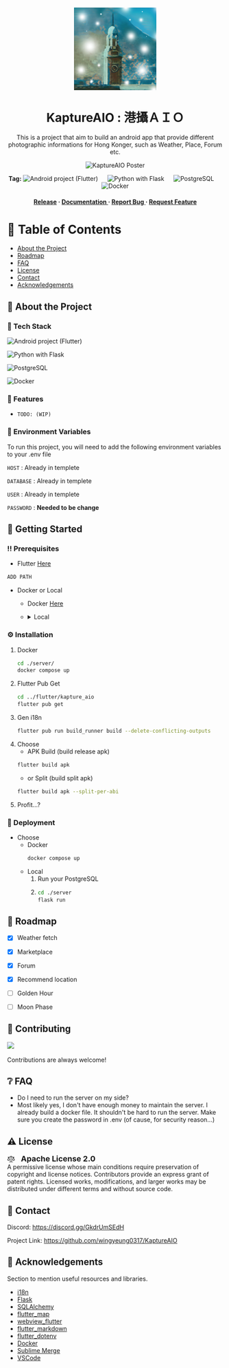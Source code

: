 <div align='center'>

![Logo](https://github.com/wingyeung0317/KaptureAIO/blob/master/flutter/kapture_aio/android/app/src/main/res/mipmap-xxxhdpi/ic_launcher.png?raw=true)

<h1>KaptureAIO : 港攝ＡＩＯ</h1>
<p>This is a project that aim to build an android app that provide different photographic informations for Hong Konger, such as Weather, Place, Forum etc. </p>

![KaptureAIO Poster](https://github.com/wingyeung0317/KaptureAIO/assets/121206892/fe800e46-d69e-4c00-a1aa-bf27d79d5bec)


<p>

**Tag:**
![Android project (Flutter)](https://img.shields.io/badge/Flutter-black?style=plastic&logo=android&label=Android&labelColor=1c5b2d&color=34a853)
&emsp;
![Python with Flask](https://img.shields.io/badge/Flask-black?style=plastic&logo=python&label=Python&labelColor=1e415e&color=3776ab)
&emsp;
![PostgreSQL](https://img.shields.io/badge/PostgreSQL-black?style=plastic&logo=postgresql&label=Database&labelColor=1b3151&color=36609e)
&emsp;
![Docker](https://img.shields.io/badge/Docker-black?style=plastic&logo=docker&labelColor=1865a0&color=2496ed)
</p>

<h4> <a href=https://github.com/wingyeung0317/KaptureAIO/releases>Release</a> <span> · </span> <a href="https://github.com/wingyeung0317/KaptureAIO/blob/master/README.md"> Documentation </a> <span> · </span> <a href="https://github.com/wingyeung0317/KaptureAIO/issues/new?labels=bug"> Report Bug </a> <span> · </span> <a href="https://github.com/wingyeung0317/KaptureAIO/issues/new?labels=enhancement"> Request Feature </a> </h4>


</div>

# :notebook_with_decorative_cover: Table of Contents

- [About the Project](#star2-about-the-project)
- [Roadmap](#compass-roadmap)
- [FAQ](#grey_question-faq)
- [License](#warning-license)
- [Contact](#handshake-contact)
- [Acknowledgements](#gem-acknowledgements)


## :star2: About the Project
### :space_invader: Tech Stack
![Android project (Flutter)](https://img.shields.io/badge/Flutter-black?style=plastic&logo=android&label=Android&labelColor=1c5b2d&color=34a853)

![Python with Flask](https://img.shields.io/badge/Flask-black?style=plastic&logo=python&label=Python&labelColor=1e415e&color=3776ab)

![PostgreSQL](https://img.shields.io/badge/PostgreSQL-black?style=plastic&logo=postgresql&label=Database&labelColor=1b3151&color=36609e)

![Docker](https://img.shields.io/badge/Docker-black?style=plastic&logo=docker&labelColor=1865a0&color=2496ed)
### :dart: Features
- `TODO: (WIP)`


<!-- ### :art: Color Reference
| Color | Hex |
| --------------- | ---------------------------------------------------------------- |
| Primary Color | ![#fdd055](https://via.placeholder.com/10/fdd055?text=+) #fdd055 |
| Secondary Color | ![#52fced](https://via.placeholder.com/10/52fced?text=+) #52fced |
| Accent Color | ![#00ADB5](https://via.placeholder.com/10/00ADB5?text=+) #00ADB5 |
| Text Color | ![#b9762e](https://via.placeholder.com/10/b9762e?text=+) #b9762e | -->

### :key: Environment Variables
To run this project, you will need to add the following environment variables to your .env file

`HOST` : Already in templete

`DATABASE` : Already in templete

`USER` : Already in templete

`PASSWORD` : **Needed to be change**

## :toolbox: Getting Started

### :bangbang: Prerequisites

- Flutter [Here](https://docs.flutter.dev/release/archive?tab=windows)
```bash
ADD PATH
```
- Docker or Local
  - Docker [Here](https://www.docker.com/products/docker-desktop/)
  - <details> <summary>Local</summary>
  
    - Python [Here](https://www.anaconda.com/download) <!-- I just love using anaconda, LOL. I don't believe there is anyone don't know how to install the original python. -->
    ```bash
    pip install -r ./server/requirements.txt
    ```
    - PostgreSQL<a href="https://www.postgresql.org/download/"> Here</a>
    </details>


### :gear: Installation

1. Docker
    ```bash
    cd ./server/
    docker compose up
    ```
2. Flutter Pub Get
    ```bash
    cd ../flutter/kapture_aio
    flutter pub get
    ```
3. Gen i18n
    ```bash
    flutter pub run build_runner build --delete-conflicting-outputs
    ```
4. Choose
   - APK Build (build release apk)
    ```bash
    flutter build apk
    ```
    - or Split (build split apk)
    ```bash
    flutter build apk --split-per-abi
    ```
5. Profit…?

### :triangular_flag_on_post: Deployment

- Choose
  - Docker
    ```bash
    docker compose up
    ```
  - Local
    1. Run your PostgreSQL
    2. 
        ```bash
        cd ./server
        flask run
        ``` 

## :compass: Roadmap

* [x] Weather fetch
* [x] Marketplace
* [x] Forum
* [x] Recommend location
* [ ] Golden Hour
* [ ] Moon Phase


## :wave: Contributing

<a href="https://github.com/wingyeung0317/KaptureAIO/graphs/contributors"> <img src="https://contrib.rocks/image?repo=wingyeung0317/KaptureAIO" /> </a>

Contributions are always welcome!

<!-- see `contributing.md` for ways to get started -->

<!-- ### :scroll: Code of Conduct

Please read the [Code of Conduct](https://github.com/wingyeung0317/KaptureAIO/new/master?filename=README.md/blob/master/CODE_OF_CONDUCT.md) -->

## :grey_question: FAQ

- Do I need to run the server on my side?
- Most likely yes, I don't have enough money to maintain the server. I already build a docker file. It shouldn't be hard to run the server. Make sure you create the password in .env (of cause, for security reason...)

## :warning: License

<svg aria-hidden="true" focusable="false" role="img" class="Octicon-sc-9kayk9-0" viewBox="0 0 24 24" width="18" height="18" fill="currentColor" style="display: inline-block; user-select: none; vertical-align: text-bottom; overflow: visible;"><path d="M12.75 2.75V4.5h1.975c.351 0 .694.106.984.303l1.697 1.154c.041.028.09.043.14.043h4.102a.75.75 0 0 1 0 1.5H20.07l3.366 7.68a.749.749 0 0 1-.23.896c-.1.074-.203.143-.31.206a6.296 6.296 0 0 1-.79.399 7.349 7.349 0 0 1-2.856.569 7.343 7.343 0 0 1-2.855-.568 6.205 6.205 0 0 1-.79-.4 3.205 3.205 0 0 1-.307-.202l-.005-.004a.749.749 0 0 1-.23-.896l3.368-7.68h-.886c-.351 0-.694-.106-.984-.303l-1.697-1.154a.246.246 0 0 0-.14-.043H12.75v14.5h4.487a.75.75 0 0 1 0 1.5H6.763a.75.75 0 0 1 0-1.5h4.487V6H9.275a.249.249 0 0 0-.14.043L7.439 7.197c-.29.197-.633.303-.984.303h-.886l3.368 7.68a.75.75 0 0 1-.209.878c-.08.065-.16.126-.31.223a6.077 6.077 0 0 1-.792.433 6.924 6.924 0 0 1-2.876.62 6.913 6.913 0 0 1-2.876-.62 6.077 6.077 0 0 1-.792-.433 3.483 3.483 0 0 1-.309-.221.762.762 0 0 1-.21-.88L3.93 7.5H2.353a.75.75 0 0 1 0-1.5h4.102c.05 0 .099-.015.141-.043l1.695-1.154c.29-.198.634-.303.985-.303h1.974V2.75a.75.75 0 0 1 1.5 0ZM2.193 15.198a5.414 5.414 0 0 0 2.557.635 5.414 5.414 0 0 0 2.557-.635L4.75 9.368Zm14.51-.024c.082.04.174.083.275.126.53.223 1.305.45 2.272.45a5.847 5.847 0 0 0 2.547-.576L19.25 9.367Z"></path></svg>&emsp;<b style="font-size:18px;">Apache License 2.0</b> \
A permissive license whose main conditions require preservation of copyright and license notices. Contributors provide an express grant of patent rights. Licensed works, modifications, and larger works may be distributed under different terms and without source code.

## :handshake: Contact

Discord: https://discord.gg/GkdrUmSEdH

Project Link: https://github.com/wingyeung0317/KaptureAIO

## :gem: Acknowledgements

Section to mention useful resources and libraries.

- [i18n](https://yiichenhi.medium.com/flutter-%E8%BC%95%E9%AC%86%E5%AF%A6%E4%BD%9C-i18n-%E4%BD%BF%E7%94%A8-easy-localization-generator-%E5%B0%B1%E5%B0%8D%E4%BA%86-20a91d8b4f2a)
- [Flask](https://flask.palletsprojects.com/en/3.0.x/)
- [SQLAlchemy](https://www.sqlalchemy.org)
- [flutter_map](https://docs.fleaflet.dev)
- [webview_flutter](https://pub.dev/packages/webview_flutter)
- [flutter_markdown](https://pub.dev/packages/flutter_markdown)
- [flutter_dotenv](https://pub.dev/packages/flutter_dotenv)
- [Docker](https://www.youtube.com/results?search_query=docker+tutorial)
- [Sublime Merge](https://www.sublimemerge.com)
- [VSCode](https://code.visualstudio.com)

